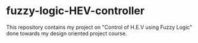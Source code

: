 # fuzzy-logic-HEV-controller
This repository contains my project on "Control of H.E.V using Fuzzy Logic" done towards my design oriented project course.
